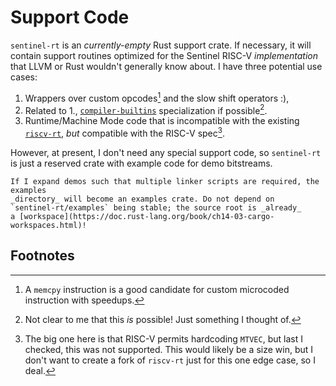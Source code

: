 # Support Code

`sentinel-rt` is an _currently-empty_ Rust support crate. If necessary, it will
contain support routines optimized for the Sentinel RISC-V _implementation_
that LLVM or Rust wouldn't generally know about. I have three potential use
cases:

1. Wrappers over custom opcodes[^1] and the slow shift operators :),
2. Related to 1., [`compiler-builtins`](https://github.com/rust-lang/compiler-builtins)
   specialization if possible[^2].
3. Runtime/Machine Mode code that is incompatible with the existing
   [`riscv-rt`](https://github.com/rust-embedded/riscv/tree/master/riscv-rt),
   _but_ compatible with the RISC-V spec[^3].

However, at present, I don't need any special support code, so `sentinel-rt`
is just a reserved crate with example code for demo bitstreams.

```{note}
If I expand demos such that multiple linker scripts are required, the examples
_directory_ will become an examples crate. Do not depend on
`sentinel-rt/examples` being stable; the source root is _already_
a [workspace](https://doc.rust-lang.org/book/ch14-03-cargo-workspaces.html)!
```

## Footnotes

[^1]: A `memcpy` instruction is a good candidate for custom microcoded instruction
   with speedups.
[^2]: Not clear to me that this _is_ possible! Just something I thought of.
[^3]: The big one here is that RISC-V permits hardcoding `MTVEC`, but last I
      checked, this was not supported. This would likely be a size win, but
      I don't want to create a fork of `riscv-rt` just for this one edge case,
      so I deal.

